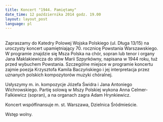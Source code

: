 ```yaml
---
title: Koncert "1944. Pamiętamy"
date_time: 12 października 2014 godz. 19.00
layout: layout_post
language: pl
---
```

<br>
Zapraszamy do Katedry Polowej Wojska Polskiego (ul. Długa 13/15) na uroczysty koncert 
upamiętniający 70. rocznicę Powstania Warszawskiego. W programie znajdzie się Msza Polska na 
chór, sopran lub tenor i organy Jana Maklakiewicza do słów Marii Szpyrkówny, napisana w 1944 roku, 
tuż przed wybuchem Powstania. Szczególne miejsce w programie koncertu zajmie poezja Krzysztofa 
Kamila Baczyńskiego i jej interpretacja przez uznanych polskich kompozytorów muzyki chóralnej. 

Usłyszymy m. in. kompozycje Józefa Świdra i Jana Antoniego Wichrowskiego. Partię solową w Mszy 
Polskiej wykona Anna Celmer-Falkiewicz (sopran), a na organach zagra Adam Hrynkiewicz. 

Koncert współfinansuje m. st. Warszawa, Dzielnica Śródmieście.

Wstęp wolny.